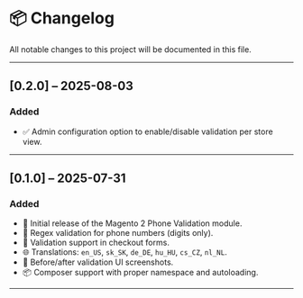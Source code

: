 # 📦 Changelog

All notable changes to this project will be documented in this file.

---

## [0.2.0] – 2025-08-03
### Added
- ✅ Admin configuration option to enable/disable validation per store view.

---

## [0.1.0] – 2025-07-31
### Added
- 📱 Initial release of the Magento 2 Phone Validation module.
- 🧪 Regex validation for phone numbers (digits only).
- 🛒 Validation support in checkout forms.
- 🌐 Translations: `en_US`, `sk_SK`, `de_DE`, `hu_HU`, `cs_CZ`, `nl_NL`.
- 📸 Before/after validation UI screenshots.
- 📦 Composer support with proper namespace and autoloading.

---
